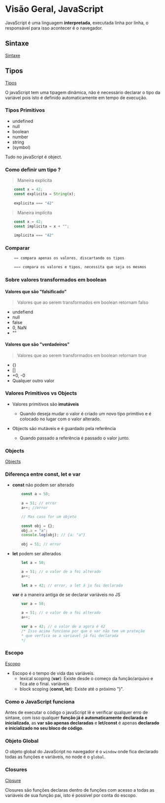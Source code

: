 # Visão Geral, JavaScript

JavaScript é uma linguagem **interpretada**, executada linha por linha, o responsável para isso acontecer é o navegador.  

## Sintaxe 

[Sintaxe](https://github.com/Luuck4s/CS50-Mobile-Development-RN/blob/master/Aulas/Aula_1/0-sintaxe.js)

## Tipos
	
[Tipos](https://github.com/Luuck4s/CS50-Mobile-Development-RN/blob/master/Aulas/Aula_1/1-tipos.js)

O javaScript tem uma tipagem dinâmica, não é necessário declarar o tipo da variável pois isto é definido automaticamente em tempo de execução. 

### Tipos Primitivos 

- undefined
- null
- boolean
- number
- string
- (symbol)

Tudo no javaScript é object. 

### Como definir um tipo ? 

> Maneira explicita

```javascript
	const x = 42;
	const explicita = String(x);
	
	explicita === "42"
```
> Maneira implícita

```javascript
	const x = 42;
	const implicita = x + "";
	
	implicita === "42"
```

### Comparar 

```javascript
	== compara apenas os valores, discartando os tipos  
```

```javascript
	=== compara os valores e tipos, necessita que seja os mesmos 
```

### Sobre valores transformados em boolean 

#### Valores que são "falsificado" 

> Valores que ao serem transformados em boolean retornam falso 

- undefiend
- null
- false
- 0, NaN
- ""
#### Valores que são "verdadeiros" 

> Valores que ao serem transformados em boolean retornam true 

- {}
- []
- +0, -0 
- Qualquer outro valor


### Valores Primitivos vs Objects 

- Valores primitivos são **imutáveis**
	- Quando deseja mudar o valor é criado um novo tipo primitivo e é colocado no lugar com o valor alterado. 

- Objects são mutáveis e é guardado pela referência
	- Quando passado a referência é passado o valor junto.

### Objects

[Objects](https://github.com/Luuck4s/CS50-Mobile-Development-RN/blob/master/Aulas/Aula_1/2-objects.js)


### Diferença entre const, let e var

- **const**  não podem ser alterado
	```javascript 
		const a = 50;
		
		a = 51; // error
		a++; //error
	
		// Mas caso for um objeto 
		
		const obj = {};
		obj.a = "a";
		console.log(obj); // {a: "a"}
		
		obj = 51; // error
	```
- **let**  podem ser alterados
	```javascript 
		let a = 50;

		a = 51; // o valor de a foi alterado 
		a++;
		
		let a = 42; // error, a let á ja foi declarada   
	```
	 **var**  é a maneira antiga de se declarar variáveis no JS
	```javascript 
		var a = 50;

		a = 51; // o valor de a foi alterado 
		a++;
		
		var a = 42; // o valor de a agora é 42
		/* Isso acima funciona por que o var não tem um proteção 
		* que verfica se a variavel já foi declarada 
		*/
	```

### Escopo 

[Escopo](https://github.com/Luuck4s/CS50-Mobile-Development-RN/blob/master/Aulas/Aula_1/4-escopo.js)

- Escopo é o tempo de vida das variáveis. 
	- lexical scoping (**var**): Existe desde o começo da função/arquivo e fica ate o final.
	variáveis
	- block scoping (**const, let**): Existe até o próximo "}".

### Como o JavaScript funciona 

Antes de executar o código o javaScript lê e verificar qualquer erro de sintaxe, com isso qualquer **função já é automaticamente declarada e inicializada**, as **var são apenas declaradas** e **let/const** é  apenas **declarado e inicializado no seu bloco de código**.  

### Objeto Global

O objeto global do JavaScript no navegador é o `window` onde fica declarado todas as funções e variáveis, no node é o `global`.

### Closures

[Closure](https://github.com/Luuck4s/CS50-Mobile-Development-RN/blob/master/Aulas/Aula_1/5-closure.js)

Closures são funções declaras dentro de funções com acesso a todas as variáveis de sua função pai, isto é possível por conta do  escopo. 
